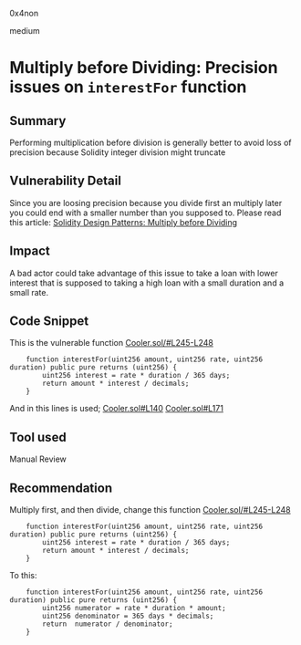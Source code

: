 0x4non

medium

# Multiply before Dividing: Precision issues on `interestFor` function

## Summary
Performing multiplication before division is generally better to avoid loss of precision because Solidity integer division might truncate

## Vulnerability Detail
Since you are loosing precision because you divide first an multiply later you could end with a smaller number than you supposed to.
Please read this article: [Solidity Design Patterns: Multiply before Dividing
](https://medium.com/@soliditydeveloper.com/solidity-design-patterns-multiply-before-dividing-407980646f7)

## Impact
A bad actor could take advantage of this issue to take a loan with lower interest that is supposed to taking a high loan with a small duration and a small rate.

## Code Snippet
This is the vulnerable function [Cooler.sol/#L245-L248](https://github.com/sherlock-audit/2023-01-cooler/blob/main/src/Cooler.sol/#L245-L248)
```solidity
    function interestFor(uint256 amount, uint256 rate, uint256 duration) public pure returns (uint256) {
        uint256 interest = rate * duration / 365 days;
        return amount * interest / decimals;
    }
```

And in this lines is used;
[Cooler.sol#L140](https://github.com/sherlock-audit/2023-01-cooler/blob/main/src/Cooler.sol#L140)
[Cooler.sol#L171](https://github.com/sherlock-audit/2023-01-cooler/blob/main/src/Cooler.sol#L171)

## Tool used
Manual Review

## Recommendation
Multiply first, and then divide, change this function [Cooler.sol/#L245-L248](https://github.com/sherlock-audit/2023-01-cooler/blob/main/src/Cooler.sol/#L245-L248)
```solidity
    function interestFor(uint256 amount, uint256 rate, uint256 duration) public pure returns (uint256) {
        uint256 interest = rate * duration / 365 days;
        return amount * interest / decimals;
    }
```

To this:
```solidity
    function interestFor(uint256 amount, uint256 rate, uint256 duration) public pure returns (uint256) {
        uint256 numerator = rate * duration * amount;
        uint256 denominator = 365 days * decimals;
        return  numerator / denominator;
    }
```